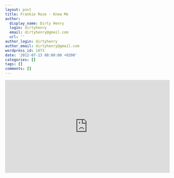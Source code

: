 ```yaml
---
layout: post
title: Frankie Rose - Know Me
author:
  display_name: Dirty Henry
  login: dirtyhenry
  email: dirtyhenry@gmail.com
  url: ''
author_login: dirtyhenry
author_email: dirtyhenry@gmail.com
wordpress_id: 1073
date: '2012-07-13 08:00:00 +0200'
categories: []
tags: []
comments: []
---
```

<iframe width="540" height="304" src="http://www.youtube.com/embed/vBHjQ2arRIA" frameborder="0" allowfullscreen></iframe>
